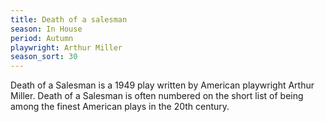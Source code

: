 ```yaml
---
title: Death of a salesman
season: In House
period: Autumn
playwright: Arthur Miller
season_sort: 30
---
```


Death of a Salesman is a 1949 play written by American playwright Arthur Miller. Death of a Salesman is often numbered on the short list of being among the finest American plays in the 20th century.

